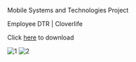 Mobile Systems and Technologies Project

Employee DTR | Cloverlife

Click [here](https://bit.ly/employeedtr) to download

![1](https://github.com/CarlosNatanauan/EmployeeDTR/assets/94023674/7aa51278-793c-4f6f-ba30-bb6a979c6616)
![2](https://github.com/CarlosNatanauan/EmployeeDTR/assets/94023674/833806b1-64fc-4486-a3a0-6560db0cbf51)


